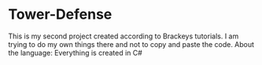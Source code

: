 # Tower-Defense
This is my second project created according to Brackeys tutorials. I am trying to do my own things there and not to copy and paste the code. About the language: Everything is created in C#

